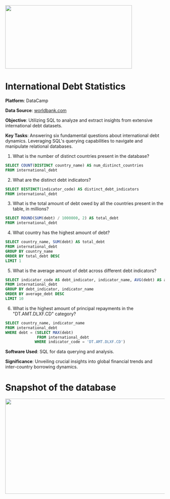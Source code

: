 <img src="https://github.com/Nowosied/International.Debt/assets/149282488/7fe97bbc-c549-4784-8d74-67680253b579" width="400" height="200">

# **International Debt Statistics** 

**Platform**: DataCamp

**Data Source**: [worldbank.com](https://www.worldbank.org)

**Objective**: Utilizing SQL to analyze and extract insights from extensive international debt datasets.

**Key Tasks**:
Answering six fundamental questions about international debt dynamics.
Leveraging SQL's querying capabilities to navigate and manipulate relational databases.

1. What is the number of distinct countries present in the database?
```sql
SELECT COUNT(DISTINCT country_name) AS num_distinct_countries
FROM international_debt
```
2. What are the distinct debt indicators?
```sql
SELECT DISTINCT(indicator_code) AS distinct_debt_indicators
FROM international_debt
```
3. What is the total amount of debt owed by all the countries present in the table, in millions?
```sql
SELECT ROUND(SUM(debt) / 1000000, 2) AS total_debt
FROM international_debt
```
4. What country has the highest amount of debt?
```sql
SELECT country_name, SUM(debt) AS total_debt
FROM international_debt
GROUP BY country_name
ORDER BY total_debt DESC
LIMIT 1
```
5. What is the average amount of debt across different debt indicators?
```sql
SELECT indicator_code AS debt_indicator, indicator_name, AVG(debt) AS average_debt 
FROM international_debt 
GROUP BY debt_indicator, indicator_name
ORDER BY average_debt DESC
LIMIT 10
```
6. What is the highest amount of principal repayments in the "DT.AMT.DLXF.CD" category?
```sql
SELECT country_name, indicator_name
FROM international_debt 
WHERE debt = (SELECT MAX(debt)
			  FROM international_debt
			 WHERE indicator_code = 'DT.AMT.DLXF.CD')
```


**Software Used**: SQL for data querying and analysis.

**Significance**: Unveiling crucial insights into global financial trends and inter-country borrowing dynamics.

# **Snapshot of the database**
<img src="https://github.com/Nowosied/International.Debt/assets/149282488/10d88ac7-0946-4275-9843-ddc46240bbbe" width="700" height="300">

